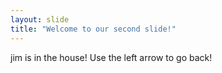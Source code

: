 ```yaml
---
layout: slide
title: "Welcome to our second slide!"
---
```

jim is in the house!
Use the left arrow to go back!
